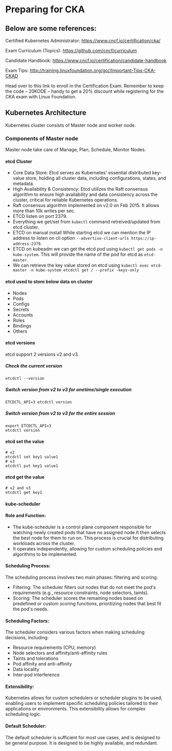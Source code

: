 # Preparing for CKA

## Below are some references:

Certified Kubernetes Administrator: https://www.cncf.io/certification/cka/

Exam Curriculum (Topics): https://github.com/cncf/curriculum

Candidate Handbook: https://www.cncf.io/certification/candidate-handbook

Exam Tips: http://training.linuxfoundation.org/go//Important-Tips-CKA-CKAD

Head over to this link to enroll in the Certification Exam. Remember to keep the code – 20KODE – handy to get a 20% discount while registering for the CKA exam with Linux Foundation.

## Kubernetes Architecture
Kubernetes cluster consists of Master node and worker node. 
### Components of Master node
Master node take care of Manage, Plan, Schedule, Monitor Nodes.
#### etcd Cluster
 - Core Data Store: Etcd serves as Kubernetes' essential distributed key-value store, holding all cluster data, including configurations, states, and metadata.
 - High Availability & Consistency: Etcd utilizes the Raft consensus algorithm to ensure high availability and data consistency across the cluster, critical for reliable Kubernetes operations.
 - Raft consensus algorithm implemented on v2.0 on Feb 2015. It allows more than 10k writes per sec.
 - ETCD listen on port 2379.
 - Everything we get/set from `kubectl` command retreived/updated from etcd cluster.
 - ETCD on manual install While starting etcd we can mention the IP address to listen on cli option `--advertise-client-urls https://ip-address:2379`.
 - ETCD on kubeadm we can get the etcd pod using `kubectl get pods -n kube-system`. This will provide the name of the pod for etcd as `etcd-master`.
 - We can retrieve the key value stored on etcd using `kubectl exec etcd-master -n kube-system etcdctl get / --prefix -keys-only`
#### etcd used to store below data on cluster
 - Nodes
 - Pods
 - Configs
 - Secrets
 - Accounts
 - Roles
 - Bindings
 - Others

#### etcd versions
etcd support 2 versions v2 and v3. 
##### Check the current version
```shell
etcdctl --version
```
##### Switch version from v2 to v3 for onetime/single execution
```shell
ETCDCTL_API=3 etcdctl version
```
##### Switch version from v2 to v3 for the entire session
```shell
export ETCDCTL_API=3
etcdctl version
```
#### etcd set the value
```shell
# v2
etcdctl set key1 value1
# v3
etcdctl put key1 value1
```
#### etcd get the value
```shell
# v2 and v3
etcdctl get key1
```

#### kube-scheduler
#### Role and Function:
 - The kube-scheduler is a control plane component responsible for watching newly created pods that have no assigned node.It then selects the best node for them to run on. This process is crucial for distributing workloads across the cluster.
 - It operates independently, allowing for custom scheduling policies and algorithms to be implemented.
#### Scheduling Process:
The scheduling process involves two main phases: filtering and scoring.
 - Filtering: The scheduler filters out nodes that do not meet the pod's requirements (e.g., resource constraints, node selectors, taints).
 - Scoring: The scheduler scores the remaining nodes based on predefined or custom scoring functions, prioritizing nodes that best fit the pod's needs.
#### Scheduling Factors:
The scheduler considers various factors when making scheduling decisions, including:
 - Resource requirements (CPU, memory)
 - Node selectors and affinity/anti-affinity rules
 - Taints and tolerations
 - Pod affinity and anti-affinity
 - Data locality
 - Inter-pod interference
#### Extensibility:
Kubernetes allows for custom schedulers or scheduler plugins to be used, enabling users to implement specific scheduling policies tailored to their applications or environments.
This extensibility allows for complex scheduling logic.
#### Default Scheduler:
The default scheduler is sufficient for most use cases, and is designed to be general purpose.
It is designed to be highly available, and redundant.


